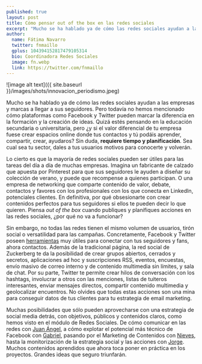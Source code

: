 ```yaml
---
published: true
layout: post
title: Cómo pensar out of the box en las redes sociales
excerpt: "Mucho se ha hablado ya de cómo las redes sociales ayudan a las empresas y marcas a llegar a sus seguidores. Pero todavía no hemos mencionado cómo plataformas como Facebook y Twitter pueden marcar la diferencia en la formación y la creación de ideas. Quizá estés pensando en la educación secundaria o universitaria, pero ¿y si el valor diferencial de tu empresa fuese crear espacios online donde tus contactos y tú podáis aprender, compartir, crear, ayudaros? Sin duda, requiere tiempo y planificación. Sea cual sea tu sector, dales a tus usuarios motivos para conocerte y volverán."
author:
  name: Fátima Navarro
  twitter: fnmaillo
  gplus: 104394152817479105314 
  bio: Coordinadora Redes Sociales
  image: fn.webp
  link: https://twitter.com/fnmaillo
---
```

![image alt text]({{ site.baseurl }}/images/shots/innovacion_periodismo.jpeg)

Mucho se ha hablado ya de cómo las redes sociales ayudan a las empresas y marcas a llegar a sus seguidores. Pero todavía no hemos mencionado cómo plataformas como Facebook y Twitter pueden marcar la diferencia en la formación y la creación de ideas. Quizá estés pensando en la educación secundaria o universitaria, pero ¿y si el valor diferencial de tu empresa fuese crear espacios online donde tus contactos y tú podáis aprender, compartir, crear, ayudaros? Sin duda, **requiere tiempo y planificación**. Sea cual sea tu sector, dales a tus usuarios motivos para conocerte y volverán.

Lo cierto es que la mayoría de redes sociales pueden ser útiles para las tareas del día a día de muchas empresas. Imagina un fabricante de calzado que apuesta por Pinterest para que sus seguidores le ayuden a diseñar su colección de verano, y puede que recompense a quienes participan. O una empresa de networking que comparte contenido de valor, debate, contactos y favores con los profesionales con los que conecta en LinkedIn, potenciales clientes. En definitiva, por qué obsesionarte con crear contenidos perfectos para tus seguidores si ellos te pueden decir lo que quieren. Piensa _out of the box_ cuando publiques y planifiques acciones en las redes sociales, ¿por qué no va a funcionar?

Sin embargo, no todas las redes tienen el mismo volumen de usuarios, tirón social o versatilidad para las campañas. Concretamente, Facebook y Twitter poseen [herramientas](http://www.educando.edu.do/articulos/docente/crea-una-clase-innovadora-y-divertida-con-las-redes-sociales-parte-1/) muy útiles para conectar con tus seguidores y fans, ahora contactos. Además de la tradicional página, la red social de Zuckerberg te da la posibilidad de crear grupos abiertos, cerrados y secretos, aplicaciones ad hoc y suscripciones RSS, eventos, encuestas, envío masivo de correo interno y de contenido multimedia sin límites, y sala de chat. Por su parte, Twitter te permite crear hilos de conversación con los hashtags, involucrar a otros con las menciones, listas de tuiteros interesantes, enviar mensajes directos, compartir contenido multimedia y geolocalizar encuentros. No olvides que todas estas acciones son una mina para conseguir datos de tus clientes para tu estrategia de email marketing.

Muchas posibilidades que sólo pueden aprovecharse con una estrategia de social media detrás, con objetivos, públicos y contenidos claros, como hemos visto en el módulo de Redes Sociales. De cómo comunicar en las redes con [Juan Ángel](http://twitter.com/jaconca), a cómo explotar el potencial más técnico de Facebook con [Gabriel](https://twitter.com/gabicuesta/), pasando por el Marketing de Contenidos con [Nieves](https://twitter.com/nievesmontero), hasta la monitorización de la estrategia social y las acciones con [Jorge](https://twitter.com/jbaron10). Muchos contenidos aprendidos que ahora toca poner en práctica en los proyectos. Grandes ideas que seguro triunfarán.

